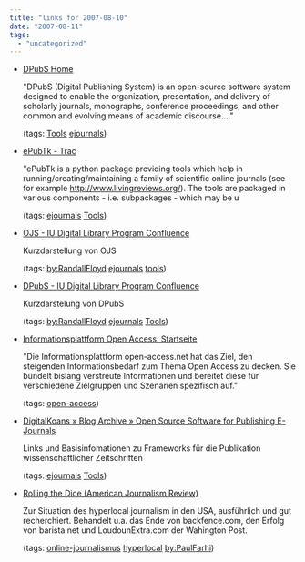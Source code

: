 ```yaml
---
title: "links for 2007-08-10"
date: "2007-08-11"
tags: 
  - "uncategorized"
---
```


- [DPubS Home](http://dpubs.org/)
    
    "DPubS (Digital Publishing System) is an open-source software system designed to enable the organization, presentation, and delivery of scholarly journals, monographs, conference proceedings, and other common and evolving means of academic discourse...."
    
    (tags: [Tools](http://del.icio.us/heinzwittenbrink/Tools) [ejournals](http://del.icio.us/heinzwittenbrink/ejournals))
    
- [ePubTk - Trac](https://dev.livingreviews.org/projects/epubtk/)
    
    "ePubTk is a python package providing tools which help in running/creating/maintaining a family of scientific online journals (see for example http://www.livingreviews.org/). The tools are packaged in various components - i.e. subpackages - which may be u
    
    (tags: [ejournals](http://del.icio.us/heinzwittenbrink/ejournals) [Tools](http://del.icio.us/heinzwittenbrink/Tools))
    
- [OJS - IU Digital Library Program Confluence](http://wiki.dlib.indiana.edu/confluence/display/INF/OJS)
    
    Kurzdarstellung von OJS
    
    (tags: [by:RandallFloyd](http://del.icio.us/heinzwittenbrink/by:RandallFloyd) [ejournals](http://del.icio.us/heinzwittenbrink/ejournals) [tools](http://del.icio.us/heinzwittenbrink/tools))
    
- [DPubS - IU Digital Library Program Confluence](http://wiki.dlib.indiana.edu/confluence/display/INF/DPubS)
    
    Kurzdarstelung von DPubS
    
    (tags: [by:RandallFloyd](http://del.icio.us/heinzwittenbrink/by:RandallFloyd) [ejournals](http://del.icio.us/heinzwittenbrink/ejournals) [Tools](http://del.icio.us/heinzwittenbrink/Tools))
    
- [Informationsplattform Open Access: Startseite](http://www.open-access.net/)
    
    "Die Informationsplattform open-access.net hat das Ziel, den steigenden Informationsbedarf zum Thema Open Access zu decken. Sie bündelt bislang verstreute Informationen und bereitet diese für verschiedene Zielgruppen und Szenarien spezifisch auf."
    
    (tags: [open-access](http://del.icio.us/heinzwittenbrink/open-access))
    
- [DigitalKoans » Blog Archive » Open Source Software for Publishing E-Journals](http://digital-scholarship.org/digitalkoans/2006/04/06/open-source-software-for-publishing-e-journals/)
    
    Links und Basisinfomationen zu Frameworks für die Publikation wissenschaftlicher Zeitschriften
    
    (tags: [ejournals](http://del.icio.us/heinzwittenbrink/ejournals) [Tools](http://del.icio.us/heinzwittenbrink/Tools))
    
- [Rolling the Dice (American Journalism Review)](http://www.ajr.org/Article.asp?id=4343)
    
    Zur Situation des hyperlocal journalism in den USA, ausführlich und gut recherchiert. Behandelt u.a. das Ende von backfence.com, den Erfolg von barista.net und LoudounExtra.com der Wahington Post.
    
    (tags: [online-journalismus](http://del.icio.us/heinzwittenbrink/online-journalismus) [hyperlocal](http://del.icio.us/heinzwittenbrink/hyperlocal) [by:PaulFarhi](http://del.icio.us/heinzwittenbrink/by:PaulFarhi))
